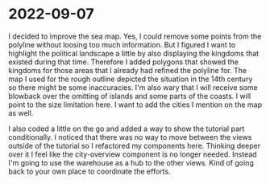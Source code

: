 # 2022-09-07

I decided to improve the sea map. Yes, I could remove some points from the
polyline without loosing too much information. But I figured I want to
highlight the political landscape a little by also displaying the kingdoms
that existed during that time. Therefore I added polygons that showed the
kingdoms for those areas that I already had refined the polyline for.
The map I used for the rough outline depicted the situation in the 14th century
so there might be some inaccuracies. I'm also wary that I will receive some
blowback over the omitting of islands and some parts of the coasts. I will
point to the size limitation here. I want to add the cities I mention on the
map as well.

I also coded a little on the go and added a way to show the tutorial part
conditionally. I noticed that there was no way to move between the views
outside of the tutorial so I refactored my components here.
Thinking deeper over it I feel like the city-overview component is no longer
needed. Instead I'm going to use the warehouse as a hub to the other views.
Kind of going back to your own place to coordinate the efforts.
